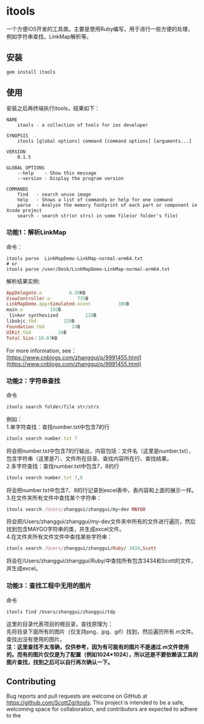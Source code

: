 # itools

一个方便iOS开发的工具类。主要是使用Ruby编写，用于进行一些方便的处理，例如字符串查找，LinkMap解析等。

## 安装


```ruby
gem install itools
```

## 使用
安装之后再终端执行itools，结果如下：
```shell
NAME
    itools - a collection of tools for ios developer

SYNOPSIS
    itools [global options] command [command options] [arguments...]

VERSION
    0.1.5

GLOBAL OPTIONS
    --help    - Show this message
    --version - Display the program version

COMMANDS
    find   - search unuse image
    help   - Shows a list of commands or help for one command
    parse  - Analyze the memory footprint of each part or component in Xcode project
    search - search str(or strs) in some file(or folder's file)
```

### 功能1：解析LinkMap
命令：
```shell
itools parse  LinkMapDemo-LinkMap-normal-arm64.txt  
# or
itools parse /user/Desk/LinkMapDemo-LinkMap-normal-arm64.txt
```
解析结果实例:
```ruby
AppDelegate.o          8.50KB
ViewController.o          735B
LinkMapDemo.app-Simulated.xcent          386B
main.o          192B
 linker synthesized          128B
libobjc.tbd          120B
Foundation.tbd          24B
UIKit.tbd          24B
Total Size：10.07KB
```
For more information, see：[https://www.cnblogs.com/zhanggui/p/9991455.html](https://www.cnblogs.com/zhanggui/p/9991455.html)

### 功能2：字符串查找
命令
```ruby
itools search folder/file str/strs
```
例如：  
1.单字符查找：查找number.txt中包含7的行  
```ruby 
itools search number.txt 7
```
将会把number.txt中包含7的行输出，内容包括：文件名（这里是number.txt）、包含字符串（这里是7）、文件所在目录、查找内容所在行、查找结果。    
2.多字符查找：查找number.txt中包含7，8的行  
```ruby
itools search number.txt 7,8
```
将会把number.txt中包含7、8的行记录到excel表中，表内容和上面的展示一样。  
3.在文件夹所有文件中查找某个字符串：  
```ruby
itools search /Users/zhanggui/zhanggui/my-dev MAYGO
```
将会把/Users/zhanggui/zhanggui/my-dev文件夹中所有的文件进行遍历，然后找到包含MAYGO字符串的类，并生成excel文件。  
4.在文件夹所有文件文件中查找某些字符串：
```ruby
itools search /Users/zhanggui/zhanggui/Ruby/ 3434,Scott
```
将会在/Users/zhanggui/zhanggui/Ruby/中查找所有包含3434和Scott的文件，并生成excel。

### 功能3：查找工程中无用的图片
命令   
```
itools find /Users/zhanggui/zhanggui/tdp
```
这里的目录代表项目的根目录，查找原理为：    
先将目录下面所有的图片（仅支持png、jpg、gif）找到，然后遍历所有.m文件。查找出没有使用的图片。   
**注：这里查找不太准确，仅供参考，因为有可能有的图片不是通过.m文件使用的。而有的图片仅仅是为了配置（例如1024*1024），所以还是不要依赖该工具的图片查找，找到之后可以自行再次确认一下。**

## Contributing

Bug reports and pull requests are welcome on GitHub at https://github.com/ScottZg/itools. This project is intended to be a safe, welcoming space for collaboration, and contributors are expected to adhere to the 
